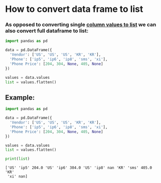 # How to convert data frame to list

### As opposed to converting single [column values to list](/python-pandas/convert-dataframe-column-values-to-list) we can also convert full dataframe to list:

```python
import pandas as pd

data = pd.DataFrame({
  'Vendor': ['US', 'US', 'US', 'KR', 'KR'],
  'Phone': ['ip5', 'ip6', 'ip8', 'sms', 'xi'],
  'Phone Price': [204, 304, None, 405, None]
})

values = data.values
list = values.flatten()
```


## Example: 
```python
import pandas as pd

data = pd.DataFrame({
  'Vendor': ['US', 'US', 'US', 'KR', 'KR'],
  'Phone': ['ip5', 'ip6', 'ip8', 'sms', 'xi'],
  'Phone Price': [204, 304, None, 405, None]
})

values = data.values
list = values.flatten()

print(list)
```
```
['US' 'ip5' 204.0 'US' 'ip6' 304.0 'US' 'ip8' nan 'KR' 'sms' 405.0 'KR'
 'xi' nan]

```

